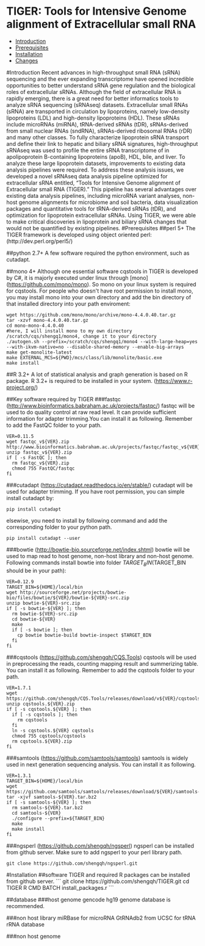 TIGER: Tools for Intensive Genome alignment of Extracellular small RNA
==
* [Introduction](#Introduction)
* [Prerequisites](#Prerequisites)
* [Installation](#Installation)
* [Changes](#changes)

<a name="Introduction"/>
#Introduction
Recent advances in high-throughput small RNA (sRNA) sequencing and the ever expanding transcriptome have opened incredible opportunities to better understand sRNA gene regulation and the biological roles of extracellular sRNAs. Although the field of extracellular RNA is rapidly emerging, there is a great need for better informatics tools to analyze sRNA sequencing (sRNAseq) datasets. Extracellular small RNAs (sRNA) are transported in circulation by lipoproteins, namely low-density lipoproteins (LDL) and high-density lipoproteins (HDL). These sRNAs include microRNAs (miRNA), tRNA-derived sRNAs (tDR), sRNAs-derived from small nuclear RNAs (sndRNA), sRNAs-derived ribosomal RNAs (rDR) and many other classes. To fully characterize lipoprotein sRNA transport and define their link to hepatic and biliary sRNA signatures, high-throughput sRNAseq was used to profile the entire sRNA transcriptome of in apolipoprotein B-containing lipoproteins (apoB), HDL, bile, and liver. To analyze these large lipoprotein datasets, improvements to existing data analysis pipelines were required. To address these analysis issues, we developed a novel sRNAseq data analysis pipeline optimized for extracellular sRNA entitled, “Tools for Intensive Genome alignment of Extracellular small RNA (TIGER).” This pipeline has several advantages over existing data analysis pipelines, including microRNA variant analyses, non-host genome alignments for microbiome and soil bacteria, data visualization packages and quantitative tools for tRNA-derived sRNAs (tDR), and optimization for lipoprotein extracellular sRNAs. Using TIGER, we were able to make critical discoveries in lipoprotein and biliary sRNA changes that would not be quantified by existing pipelines.

<a name="Prerequisites"/>
#Prerequisites
##perl 5+
The TIGER framework is developed using object oriented perl: (http://dev.perl.org/perl5/)

##python 2.7+
A few software required the python environment, such as cutadapt. 

##mono 4+
Although one essential software cqstools in TIGER is developed by C#, it is majorly executed under linux through [mono] (https://github.com/mono/mono). So mono on your linux system is required for cqstools.
For people who doesn't have root permission to install mono, you may install mono into your own directory and add the bin directory of that installed directory into your path enviroment:
```
wget https://github.com/mono/mono/archive/mono-4.4.0.40.tar.gz
tar -xzvf mono-4.4.0.40.tar.gz
cd mono-mono-4.4.0.40
#here, I will install mono to my own directory /scratch/cqs/shengq1/mono4, change it to your directory
./autogen.sh --prefix=/scratch/cqs/shengq1/mono4 --with-large-heap=yes --with-ikvm-native=no --disable-shared-memory --enable-big-arrays
make get-monolite-latest
make EXTERNAL_MCS=${PWD}/mcs/class/lib/monolite/basic.exe
make install
```

##R 3.2+
A lot of statistical analysis and graph generation is based on R package. R 3.2+ is required to be installed in your system. (https://www.r-project.org/)

##Key software required by TIGER
###fastqc (http://www.bioinformatics.babraham.ac.uk/projects/fastqc/)
fastqc will be used to do quality control at raw read level. It can provide sufficient information for adapter trimming.You can install it as following. Remember to add the FastQC folder to your path.
```
VER=0.11.5
wget fastqc_v${VER}.zip http://www.bioinformatics.babraham.ac.uk/projects/fastqc/fastqc_v${VER}.zip
unzip fastqc_v${VER}.zip
if [ -s FastQC ]; then
  rm fastqc_v${VER}.zip
  chmod 755 FastQC/fastqc
fi
```

###cutadapt (https://cutadapt.readthedocs.io/en/stable/)
cutadapt will be used for adapter trimming. If you have root permission, you can simple install cutadapt by:
```
pip install cutadapt
```
elsewise, you need to install by following command and add the corresponding folder to your python path.
```
pip install cutadapt --user
```

###bowtie (http://bowtie-bio.sourceforge.net/index.shtml)
bowtie will be used to map read to host genome, non-host library and non-host genome. Following commands install bowtie into folder $TARGET_BIN ($TARGET_BIN should be in your path):
```
VER=0.12.9
TARGET_BIN=${HOME}/local/bin
wget http://sourceforge.net/projects/bowtie-bio/files/bowtie/${VER}/bowtie-${VER}-src.zip
unzip bowtie-${VER}-src.zip
if [ -s bowtie-${VER} ]; then
  rm bowtie-${VER}-src.zip
  cd bowtie-${VER}
  make
  if [ -s bowtie ]; then
    cp bowtie bowtie-build bowtie-inspect $TARGET_BIN
  fi
fi

```

###cqstools (https://github.com/shengqh/CQS.Tools)
cqstools will be used in preprocessing the reads, counting mapping result and summerizing table. You can install it as following. Remember to add the cqstools folder to your path.
```
VER=1.7.1
wget https://github.com/shengqh/CQS.Tools/releases/download/v${VER}/cqstools.${VER}.zip
unzip cqstools.${VER}.zip
if [ -s cqstools.${VER} ]; then
  if [ -s cqstools ]; then
    rm cqstools
  fi
  ln -s cqstools.${VER} cqstools
  chmod 755 cqstools/cqstools
  rm cqstools.${VER}.zip
fi
```

###samtools (https://github.com/samtools/samtools)
samtools is widely used in next generation sequencing analysis. You can install it as following.
```
VER=1.3.1
TARGET_BIN=${HOME}/local/bin
wget https://github.com/samtools/samtools/releases/download/${VER}/samtools-${VER}.tar.bz2
tar -xjvf samtools-${VER}.tar.bz2
if [ -s samtools-${VER} ]; then
  rm samtools-${VER}.tar.bz2
  cd samtools-${VER}
  ./configure --prefix=${TARGET_BIN}
  make
  make install
fi
```
###ngsperl (https://github.com/shengqh/ngsperl)
ngsperl can be installed from github server. Make sure to add ngsperl to your perl library path.
```
git clone https://github.com/shengqh/ngsperl.git
```
<a name="Installation"/>
#Installation
##software
TIGER and required R packages can be installed from github server.
```
git clone https://github.com/shengqh/TIGER.git
cd TIGER
R CMD BATCH install_packages.r
```

##database
###host genome
gencode hg19 genome database is recommended.

###non host library
miRBase for microRNA 
GtRNAdb2 from UCSC for tRNA
rRNA database

###non host genome
